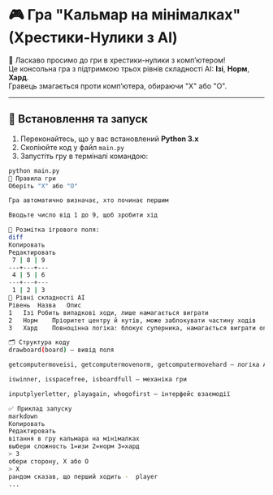 # 🎮 Гра "Кальмар на мінімалках" (Хрестики-Нулики з AI)

👋 Ласкаво просимо до гри в хрестики-нулики з комп’ютером!  
Це консольна гра з підтримкою трьох рівнів складності AI: **Ізі**, **Норм**, **Хард**.  
Гравець змагається проти комп’ютера, обираючи "X" або "O".

---

## 🔧 Встановлення та запуск

1. Переконайтесь, що у вас встановлений **Python 3.x**
2. Скопіюйте код у файл `main.py`
3. Запустіть гру в терміналі командою:

```bash
python main.py
📜 Правила гри
Оберіть "X" або "O"

Гра автоматично визначає, хто починає першим

Вводьте число від 1 до 9, щоб зробити хід

🧩 Розмітка ігрового поля:
diff
Копировать
Редактировать
 7 | 8 | 9
---+---+---
 4 | 5 | 6
---+---+---
 1 | 2 | 3
🤖 Рівні складності AI
Рівень	Назва	Опис
1	Ізі	Робить випадкові ходи, лише намагається виграти
2	Норм	Пріоритет центру й кутів, може заблокувати частину ходів
3	Хард	Повноцінна логіка: блокує суперника, намагається виграти оптимально

🗂 Структура коду
drawboard(board) – вивід поля

getcomputermoveisi, getcomputermovenorm, getcomputermovehard – логіка AI

iswinner, isspacefree, isboardfull – механіка гри

inputplyerletter, playagain, whogofirst – інтерфейс взаємодії

✅ Приклад запуску
markdown
Копировать
Редактировать
вітання в гру кальмара на мінімалках
выбери сложность 1=изи 2=норм 3=хард
> 3
обери сторону, Х або О
> X
рандом сказав, що перший ходить -  player
...
